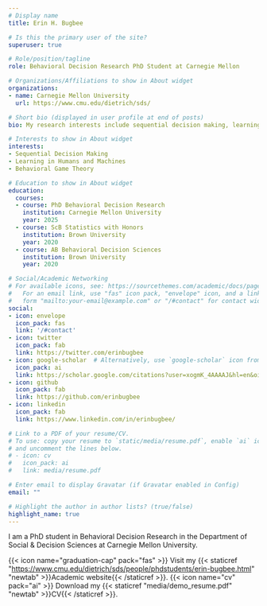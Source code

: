 ```yaml
---
# Display name
title: Erin H. Bugbee

# Is this the primary user of the site?
superuser: true

# Role/position/tagline
role: Behavioral Decision Research PhD Student at Carnegie Mellon

# Organizations/Affiliations to show in About widget
organizations:
- name: Carnegie Mellon University
  url: https://www.cmu.edu/dietrich/sds/

# Short bio (displayed in user profile at end of posts)
bio: My research interests include sequential decision making, learning in humans and machines, and behavioral game theory.

# Interests to show in About widget
interests:
- Sequential Decision Making
- Learning in Humans and Machines
- Behavioral Game Theory

# Education to show in About widget
education:
  courses:
  - course: PhD Behavioral Decision Research
    institution: Carnegie Mellon University
    year: 2025
  - course: ScB Statistics with Honors
    institution: Brown University
    year: 2020
  - course: AB Behavioral Decision Sciences
    institution: Brown University
    year: 2020

# Social/Academic Networking
# For available icons, see: https://sourcethemes.com/academic/docs/page-builder/#icons
#   For an email link, use "fas" icon pack, "envelope" icon, and a link in the
#   form "mailto:your-email@example.com" or "/#contact" for contact widget.
social:
- icon: envelope
  icon_pack: fas
  link: '/#contact'
- icon: twitter
  icon_pack: fab
  link: https://twitter.com/erinbugbee
- icon: google-scholar  # Alternatively, use `google-scholar` icon from `ai` icon pack
  icon_pack: ai
  link: https://scholar.google.com/citations?user=xogmK_4AAAAJ&hl=en&oi=ao
- icon: github
  icon_pack: fab
  link: https://github.com/erinbugbee
- icon: linkedin
  icon_pack: fab
  link: https://www.linkedin.com/in/erinbugbee/

# Link to a PDF of your resume/CV.
# To use: copy your resume to `static/media/resume.pdf`, enable `ai` icons in `params.toml`, 
# and uncomment the lines below.
# - icon: cv
#   icon_pack: ai
#   link: media/resume.pdf

# Enter email to display Gravatar (if Gravatar enabled in Config)
email: ""

# Highlight the author in author lists? (true/false)
highlight_name: true
---
```


I am a PhD student in Behavioral Decision Research in the Department of Social & Decision Sciences at Carnegie Mellon University.

{{< icon name="graduation-cap" pack="fas" >}} Visit my {{< staticref "https://www.cmu.edu/dietrich/sds/people/phdstudents/erin-bugbee.html" "newtab" >}}Academic website{{< /staticref >}}.
{{< icon name="cv" pack="ai" >}} Download my {{< staticref "media/demo_resume.pdf" "newtab" >}}CV{{< /staticref >}}.
